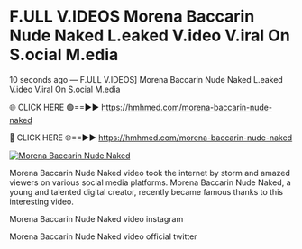 # F.ULL V.IDEOS Morena Baccarin Nude Naked L.eaked V.ideo V.iral On S.ocial M.edia

10 seconds ago — F.ULL V.IDEOS] Morena Baccarin Nude Naked L.eaked V.ideo V.iral On S.ocial M.edia

🌐 CLICK HERE 🟢==►► https://hmhmed.com/morena-baccarin-nude-naked

🔴 CLICK HERE 🌐==►► https://hmhmed.com/morena-baccarin-nude-naked

[![Morena Baccarin Nude Naked](https://i.imgur.com/dJHk4Zq.gif)](https://hmhmed.com/morena-baccarin-nude-naked)

Morena Baccarin Nude Naked video took the internet by storm and amazed viewers on various social media platforms. Morena Baccarin Nude Naked, a young and talented digital creator, recently became famous thanks to this interesting video.

Morena Baccarin Nude Naked video instagram

Morena Baccarin Nude Naked video official twitter